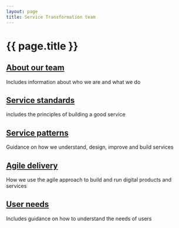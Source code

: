 ```yaml
---
layout: page
title: Service Transformation team
---
```


# {{ page.title }}

<div class="previews">
  <div class="preview">
    <h2 class="sub-section-heading"><a href="/essex-service-transformation-playbook/Service-Transformation-team/About-our-team">About our team</a></h2>
    <p>Includes information about who we are and what we do</p>
  </div>
  <div class="preview">
    <h2 class="sub-section-heading"><a href="/essex-service-transformation-playbook/Service-Transformation-team/Service-standards">Service standards</a></h2>
    <p>includes the principles of building a good service</p>
  </div>
  <div class="preview">
    <h2 class="sub-section-heading"><a href="/essex-service-transformation-playbook/Service-Transformation-team/Service-patterns">Service patterns</a></h2>
    <p>Guidance on how we understand, design, improve and build services</p>
  </div>
  <div class="preview">
    <h2 class="sub-section-heading"><a href="/essex-service-transformation-playbook/Service-Transformation-team/Agile-delivery">Agile delivery</a></h2>
    <p>How we use the agile approach to build and run digital products and services</p>
  </div>
    <div class="preview">
    <h2 class="sub-section-heading"><a href="/essex-service-transformation-playbook/Service-Transformation-team/User-need">User needs</a></h2>
    <p>Includes guidance on how to understand the needs of users</p>
  </div>
</div>